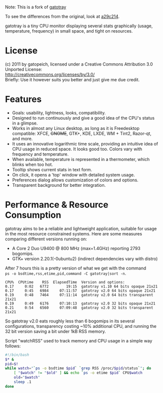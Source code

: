 Note: This is a fork of [gatotray](http://code.google.com/p/gatotray/)

To see the differences from the original, look at [a29c214](https://github.com/kafene/gatotray/commit/a29c214dfa8fb90f00b404cc85ae4b9fbc15d36d?w=1).

gatotray is a tiny CPU monitor displaying several stats graphically (usage,
temperature, frequency) in small space, and tight on resources.


License
=======
(c) 2011 by gatopeich, licensed under a Creative Commons Attribution 3.0 Unported License:  
http://creativecommons.org/licenses/by/3.0/  
Briefly: Use it however suits you better and just give me due credit.


Features
========

* Goals: usability, lightness, looks, compatibility.
* Designed to run continuously and give a good idea of the CPU's status in a glimpse.
* Works in almost any Linux desktop, as long as it is Freedesktop compatible:
  XFCE, ~~GNOME~~, GTK+, KDE, LXDE, WM + Tint2, Razor-qt, and more.
* It uses an innovative logarithmic time scale, providing an intuitive idea of
  CPU usage in reduced space. It looks good too. Colors vary with frequency and temperature.
* When available, temperature is represented in a thermometer, which blinks when too hot.
* Tooltip shows current stats in text form.
* On click, it opens a 'top' window with detailed system usage.
* Preferences dialog allows customization of colors and options.
* Transparent background for better integration.


Performance & Resource Consumption
==================================

gatotray aims to be a reliable and lightweight application, suitable for usage
in the most resource constrained systems. Here are some measures comparing
different versions running on:

- A Core 2 Duo U9400 @ 800 MHz (max=1.4GHz) reporting 2793 bogomips.
- GTK+ version 2.20.1(-0ubuntu2) (indirect dependencies vary with distro)

After 7 hours this is a pretty version of what we get with the command  
`ps -o bsdtime,rss,etime,pid,command -C gatotray|sort -n`.

```
CPU%  CPUtime    RSS  ElapsedTime  Version and options:
0.17     0:02   6772        19:15  gatotray v1.10 64 bits opaque 21x21
0.17     0:45   6984     07:11:57  gatotray v2.0 64 bits opaque 21x21
0.19     0:48   7464     07:11:14  gatotray v2.0 64 bits transparent 21x21
0.19     0:49   6176     07:10:13  gatotray v2.0 32 bits opaque 21x21
0.21     0:54   6560     07:09:48  gatotray v2.0 32 bits transparent 21x21
```

So gatotray v2.0 eats roughly less than 6 bogomips in its several configurations,
transparency costing ~10% additional CPU, and running the 32 bit version
saving a bit under 1kB RSS memory.

Script "watchRSS" used to track memory and CPU usage in a simple way follows:

```bash
#!/bin/bash
$* &
pid=$!
while watch="`ps -o bsdtime $pid` `grep RSS /proc/$pid/status`"; do
	[ "$watch" != "$old" ] && echo `ps -o etime $pid` CPU$watch
	old="$watch"
	sleep .1
done
```
